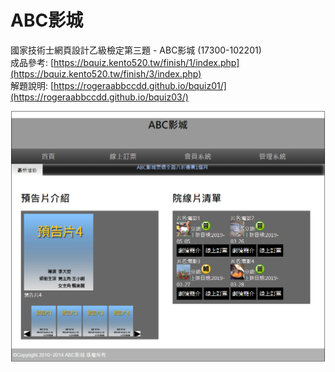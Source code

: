 # ABC影城

國家技術士網頁設計乙級檢定第三題 - ABC影城 \(17300-102201\)  
成品參考: [https://bquiz.kento520.tw/finish/1/index.php](https://bquiz.kento520.tw/finish/3/index.php)  
解題說明: [https://rogeraabbccdd.github.io/bquiz01/](https://rogeraabbccdd.github.io/bquiz03/)

![ABC影城](./3.png)